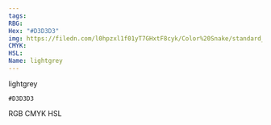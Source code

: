 ```yaml
---
tags:
RBG:
Hex: "#D3D3D3"
img: https://filedn.com/l0hpzxl1f01yT7GHxtF8cyk/Color%20Snake/standard_csv_to_svg//#D3D3D3.svg
CMYK:
HSL:
Name: lightgrey
---
```

lightgrey
```palette
#D3D3D3
```
RGB
CMYK
HSL